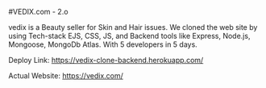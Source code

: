 #VEDIX.com - 2.o
<p> vedix is a Beauty seller for Skin and Hair issues. We cloned the web site by using Tech-stack EJS, CSS, JS, and Backend tools like Express, Node.js, Mongoose, MongoDb Atlas. With 5 developers  in 5 days.</p>
<p> Deploy Link: <a href='https://vedix-clone-backend.herokuapp.com/'>https://vedix-clone-backend.herokuapp.com/</a> </p>
<p> Actual Website: <a href='https://vedix-.com/'>https://vedix.com/</a> </p>
